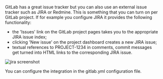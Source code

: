 GitLab has a great issue tracker but you can also use an external issue tracker such as JIRA or Redmine. This is something that you can turn on per GitLab project. If for example you configure JIRA it provides the following functionality:

- the 'Issues' link on the GitLab project pages takes you to the appropriate JIRA issue index;
- clicking 'New issue' on the project dashboard creates a new JIRA issue;
- textual references to PROJECT-1234 in comments, commit messages get turned into HTML links to the corresponding JIRA issue.

![jira screenshot](jira-intergration-points.png)

You can configure the integration in the gitlab.yml configuration file.
